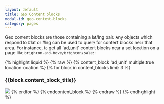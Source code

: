 ```yaml
---
layout: default
title: Geo Content blocks
modal-id: geo-content-blocks
category: pages
---
```

Geo content blocks are those containing a lat/lng pair. Any objects which respond to #lat or #lng can be used to query for content blocks near that area. For instance, to get all 'ad_unit' content blocks near a set location on a page like `brighton-and-hove/brighton/sales`:

{% highlight liquid %}
{% raw %}
{% content_block 'ad_unit' multiple:true location:location %}
 {% for block in content_blocks limit: 3 %}
  <h3>{{block.content_block_title}}</h3>
  <img src="{{block.content_block_title}}"/>
 {% endfor %}
{% endcontent_block %}
{% endraw %}
{% endhighlight %}